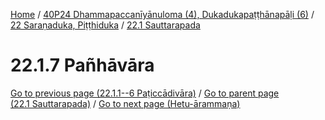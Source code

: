 
[Home](/) / [40P24 Dhammapaccanīyānuloma (4), Dukadukapaṭṭhānapāḷi (6)](../../../40P24.md) / [22 Saraṇaduka, Piṭṭhiduka](../../22.md) / [22.1 Sauttarapada](../22.1.md)

# 22.1.7 Pañhāvāra


[Go to previous page (22.1.1--6 Paṭiccādivāra)](22.1.1--6.md) / [Go to parent page (22.1 Sauttarapada)](../22.1.md) / [Go to next page (Hetu-ārammaṇa)](22.1.7/Hetu-arammana.md)



